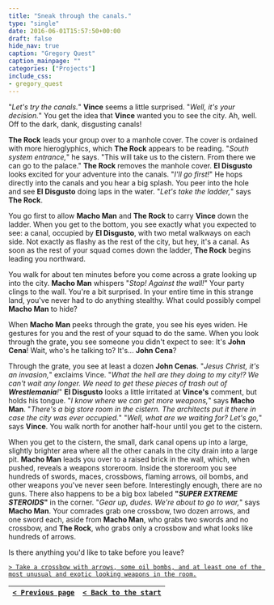 ```yaml
---
title: "Sneak through the canals."
type: "single"
date: 2016-06-01T15:57:50+00:00
draft: false
hide_nav: true
caption: "Gregory Quest"
caption_mainpage: ""
categories: ["Projects"]
include_css:
- gregory_quest
---
```


"*Let's try the canals.*" **Vince** seems a little surprised. "*Well, it's your decision.*" You get the idea that **Vince** wanted you to see the city. Ah, well. Off to the dark, dank, disgusting canals!

**The Rock** leads your group over to a manhole cover. The cover is ordained with more hieroglyphics, which **The Rock** appears to be reading. "*South system entrance,*" he says. "This will take us to the cistern. From there we can go to the palace." **The Rock** removes the manhole cover. **El Disgusto** looks excited for your adventure into the canals. "*I'll go first!*" He hops directly into the canals and you hear a big splash. You peer into the hole and see **El Disgusto** doing laps in the water. "*Let's take the ladder,*" says **The Rock**.

You go first to allow **Macho Man** and **The Rock** to carry **Vince** down the ladder. When you get to the bottom, you see exactly what you expected to see: a canal, occupied by **El Disgusto**, with two metal walkways on each side. Not exactly as flashy as the rest of the city, but hey, it's a canal. As soon as the rest of your squad comes down the ladder, **The Rock** begins leading you northward.

You walk for about ten minutes before you come across a grate looking up into the city. **Macho Man** whispers "*Stop! Against the wall!*" Your party clings to the wall. You're a bit surprised. In your entire time in this strange land, you've never had to do anything stealthy. What could possibly compel **Macho Man** to hide?

When **Macho Man** peeks through the grate, you see his eyes widen. He gestures for you and the rest of your squad to do the same. When you look through the grate, you see someone you didn't expect to see: It's **John Cena**! Wait, who's he talking to? It's... **John Cena**?

Through the grate, you see at least a dozen **John Cenas**. "*Jesus Christ, it's an invasion,*" exclaims Vince. "*What the hell are they doing to my city!? We can't wait any longer. We need to get these pieces of trash out of **Wrestlemania**!*" **El Disgusto** looks a little irritated at **Vince's** comment, but holds his tongue. "*I know where we can get more weapons,*" says **Macho Man**. "*There's a big store room in the cistern. The architects put it there in case the city was ever occupied.*" "*Well, what are we waiting for? Let's go,*" says **Vince**. You walk north for another half-hour until you get to the cistern.

When you get to the cistern, the small, dark canal opens up into a large, slightly brighter area where all the other canals in the city drain into a large pit. **Macho Man** leads you over to a raised brick in the wall, which, when pushed, reveals a weapons storeroom. Inside the storeroom you see hundreds of swords, maces, crossbows, flaming arrows, oil bombs, and other weapons you've never seen before. Interestingly enough, there are no guns. There also happens to be a big box labeled **"*SUPER EXTREME STEROIDS*"** in the corner. "*Gear up, dudes. We're about to go to war,*" says **Macho Man**. Your comrades grab one crossbow, two dozen arrows, and one sword each, aside from **Macho Man**, who grabs two swords and no crossbow, and **The Rock**, who grabs only a crossbow and what looks like hundreds of arrows.

Is there anything you'd like to take before you leave?

[``> Take a crossbow with arrows, some oil bombs, and at least one of the most unusual and exotic looking weapons in the room.``](../31)

|[``< Previous page``](../29)|[``< Back to the start``](../)|
|---|---|